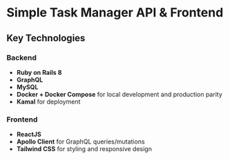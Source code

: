 # Simple Task Manager API & Frontend

## Key Technologies

### Backend

- **Ruby on Rails 8** 
- **GraphQL** 
- **MySQL**
- **Docker + Docker Compose** for local development and production parity
- **Kamal** for deployment

### Frontend

- **ReactJS**
- **Apollo Client** for GraphQL queries/mutations
- **Tailwind CSS** for styling and responsive design




